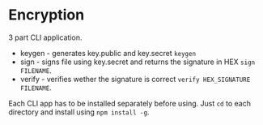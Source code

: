 # Encryption
3 part CLI application.
* keygen - generates key.public and key.secret ```keygen```
* sign - signs file using key.secret and returns the signature in HEX ```sign FILENAME```.
* verify - verifies wether the signature is correct ```verify HEX_SIGNATURE FILENAME```.

Each CLI app has to be installed separately before using. Just ```cd``` to each directory and install using ```npm install -g```.
